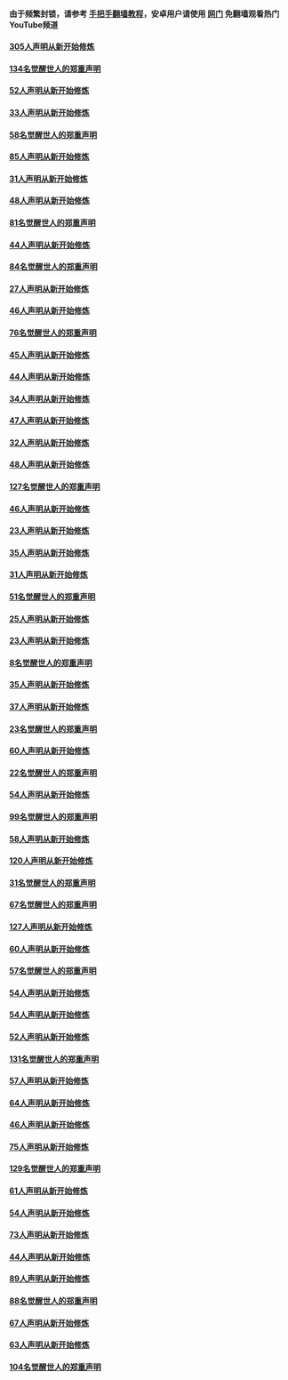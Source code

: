 #### 由于频繁封锁，请参考 [手把手翻墙教程](https://github.com/gfw-breaker/guides/wiki/)，安卓用户请使用 [网门](https://github.com/gfw-breaker/nogfw/blob/master/dl.md?t=03222000) 免翻墙观看热门YouTube频道 

#### [305人声明从新开始修炼](../pages/91/422153.md?t=03222000) 

#### [134名觉醒世人的郑重声明](../pages/91/422152.md?t=03222000) 

#### [52人声明从新开始修炼](../pages/91/421846.md?t=03222000) 

#### [33人声明从新开始修炼](../pages/91/421804.md?t=03222000) 

#### [58名觉醒世人的郑重声明](../pages/91/421845.md?t=03222000) 

#### [85人声明从新开始修炼](../pages/91/421769.md?t=03222000) 

#### [31人声明从新开始修炼](../pages/91/421763.md?t=03222000) 

#### [48人声明从新开始修炼](../pages/91/421605.md?t=03222000) 

#### [81名觉醒世人的郑重声明](../pages/91/421656.md?t=03222000) 

#### [44人声明从新开始修炼](../pages/91/421544.md?t=03222000) 

#### [84名觉醒世人的郑重声明](../pages/91/421543.md?t=03222000) 

#### [27人声明从新开始修炼](../pages/91/421465.md?t=03222000) 

#### [46人声明从新开始修炼](../pages/91/421454.md?t=03222000) 

#### [76名觉醒世人的郑重声明](../pages/91/421453.md?t=03222000) 

#### [45人声明从新开始修炼](../pages/91/421452.md?t=03222000) 

#### [44人声明从新开始修炼](../pages/91/421422.md?t=03222000) 

#### [34人声明从新开始修炼](../pages/91/421322.md?t=03222000) 

#### [47人声明从新开始修炼](../pages/91/421264.md?t=03222000) 

#### [32人声明从新开始修炼](../pages/91/421225.md?t=03222000) 

#### [48人声明从新开始修炼](../pages/91/421202.md?t=03222000) 

#### [127名觉醒世人的郑重声明](../pages/91/421224.md?t=03222000) 

#### [46人声明从新开始修炼](../pages/91/421203.md?t=03222000) 

#### [23人声明从新开始修炼](../pages/91/421138.md?t=03222000) 

#### [35人声明从新开始修炼](../pages/91/421122.md?t=03222000) 

#### [31人声明从新开始修炼](../pages/91/421081.md?t=03222000) 

#### [51名觉醒世人的郑重声明](../pages/91/421080.md?t=03222000) 

#### [25人声明从新开始修炼](../pages/91/421020.md?t=03222000) 

#### [23人声明从新开始修炼](../pages/91/420884.md?t=03222000) 

#### [8名觉醒世人的郑重声明](../pages/91/420883.md?t=03222000) 

#### [35人声明从新开始修炼](../pages/91/420809.md?t=03222000) 

#### [37人声明从新开始修炼](../pages/91/420766.md?t=03222000) 

#### [23名觉醒世人的郑重声明](../pages/91/420765.md?t=03222000) 

#### [60人声明从新开始修炼](../pages/91/420727.md?t=03222000) 

#### [22名觉醒世人的郑重声明](../pages/91/420726.md?t=03222000) 

#### [54人声明从新开始修炼](../pages/91/420529.md?t=03222000) 

#### [99名觉醒世人的郑重声明](../pages/91/420528.md?t=03222000) 

#### [58人声明从新开始修炼](../pages/91/420198.md?t=03222000) 

#### [120人声明从新开始修炼](../pages/91/420141.md?t=03222000) 

#### [31名觉醒世人的郑重声明](../pages/91/420197.md?t=03222000) 

#### [67名觉醒世人的郑重声明](../pages/91/420140.md?t=03222000) 

#### [127人声明从新开始修炼](../pages/91/420082.md?t=03222000) 

#### [60人声明从新开始修炼](../pages/91/420081.md?t=03222000) 

#### [57名觉醒世人的郑重声明](../pages/91/420080.md?t=03222000) 

#### [54人声明从新开始修炼](../pages/91/419533.md?t=03222000) 

#### [54人声明从新开始修炼](../pages/91/419532.md?t=03222000) 

#### [52人声明从新开始修炼](../pages/91/419531.md?t=03222000) 

#### [131名觉醒世人的郑重声明](../pages/91/419530.md?t=03222000) 

#### [57人声明从新开始修炼](../pages/91/419430.md?t=03222000) 

#### [64人声明从新开始修炼](../pages/91/419429.md?t=03222000) 

#### [46人声明从新开始修炼](../pages/91/419428.md?t=03222000) 

#### [75人声明从新开始修炼](../pages/91/419427.md?t=03222000) 

#### [129名觉醒世人的郑重声明](../pages/91/419426.md?t=03222000) 

#### [61人声明从新开始修炼](../pages/91/419198.md?t=03222000) 

#### [54人声明从新开始修炼](../pages/91/419197.md?t=03222000) 

#### [73人声明从新开始修炼](../pages/91/419196.md?t=03222000) 

#### [44人声明从新开始修炼](../pages/91/419075.md?t=03222000) 

#### [89人声明从新开始修炼](../pages/91/419074.md?t=03222000) 

#### [88名觉醒世人的郑重声明](../pages/91/419195.md?t=03222000) 

#### [67人声明从新开始修炼](../pages/91/419073.md?t=03222000) 

#### [63人声明从新开始修炼](../pages/91/419072.md?t=03222000) 

#### [104名觉醒世人的郑重声明](../pages/91/419071.md?t=03222000) 

